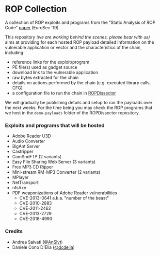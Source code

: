 # ROP Collection
A collection of ROP exploits and programs from the "Static Analysis of ROP Code" [paper](http://season-lab.github.io/papers/ropdissector-EUROSEC19.pdf) (EuroSec '19). 

This repository *(we are working behind the scenes, please bear with us)* aims at providing for each hosted ROP payload detailed information on the vulnerable application or vector and the characteristics of the chain, including:
* reference links for the exploit/program
* PE file(s) used as gadget source
* download link to the vulnerable application
* raw bytes extracted for the chain
* details on actions performed by the chain (e.g. executed library calls, CFG)
* a configuration file to run the chain in [ROPDissector](https://github.com/season-lab/ropdissector)

We will gradually be publishing details and setup to run the payloads over the next weeks. For the time being you may check the ROP programs that we host in the `demo-payloads` folder of the ROPDissector repository.

### Exploits and programs that will be hosted ###
* Adobe Reader U3D
* Audio Converter
* BigAnt Server
* Castripper
* ComSndFTP (2 variants)
* Easy File Sharing Web Server (3 variants)
* Free MP3 CD Ripper
* Mini-stream RM-MP3 Converter (2 variants)
* MPlayer
* NetTransport
* nfsAxe
* PDF weaponizations of Adobe Reader vulnerabilities
    * CVE-2013-0641 a.k.a. "number of the beast"
    * CVE-2010-2883
    * CVE-2011-2462
    * CVE-2013-2729
    * CVE-2018-4990

### Credits
* Andrea Salvati ([@AnSlvt](https://github.com/AnSlvt))
* Daniele Cono D'Elia ([@dcdelia](https://github.com/dcdelia))
